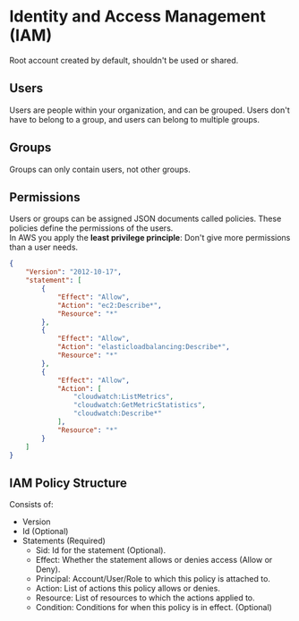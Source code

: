 # Identity and Access Management (IAM)
Root account created by default, shouldn't be used or shared.

## Users
Users are people within your organization, and can be grouped. Users don't have to belong to a group, and users can belong to multiple groups.

## Groups
Groups can only contain users, not other groups.

## Permissions
Users or groups can be assigned JSON documents called policies. These policies define the permissions of the users. <br>
In AWS you apply the **least privilege principle**: Don't give more permissions than a user needs.

```json
{
	"Version": "2012-10-17",
	"statement": [
		{
			"Effect": "Allow",
			"Action": "ec2:Describe*",
			"Resource": "*"
		},
		{
			"Effect": "Allow",
			"Action": "elasticloadbalancing:Describe*",
			"Resource": "*"
		},
		{
			"Effect": "Allow",
			"Action": [
				"cloudwatch:ListMetrics",
				"cloudwatch:GetMetricStatistics",
				"cloudwatch:Describe*"
			],
			"Resource": "*"
		}
	]
}
```

## IAM Policy Structure
Consists of: 
* Version<br>
* Id (Optional) <br>
* Statements (Required) <br>
	* Sid: Id for the statement (Optional).
	* Effect: Whether the statement allows or denies access (Allow or Deny).
	* Principal: Account/User/Role to which this policy is attached to.
	* Action: List of actions this policy allows or denies.
	* Resource: List of resources to which the actions applied to.
	* Condition: Conditions for when this policy is in effect. (Optional)
